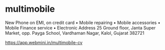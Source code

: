 # multimobile
 New Phone on EMI, on credit card • Mobile repairing • Mobile accessories • Mobile Finance service • Electronic
Address 25 Ground floor, Janta Super Market, opp. Payga School, Vardhaman Nagar, Kalol, Gujarat 382721

 https://app.webmini.in/multimobile-cv
